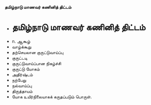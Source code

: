 **தமிழ்நாடு மாணவர் கணினித் திட்டம்**
- # தமிழ்நாடு மாணவர் கணினித் திட்டம்
- n. ஆகூழ்
- வாழ்க்கூறு
- தற்செயலான குருட்டுவாய்ப்பு
- குருட்டடி
- குருட்டுவாய்ப்பான நிகழ்ச்சி
- குருட்டு யோகம்
- அதிர்ஷ்டம்
- நற்பேறு
- நல்வாய்ப்பு
- திருத்தாயம்
- யோக உயிர்நிலையாகக் கருதப்படும் பொருள்.

